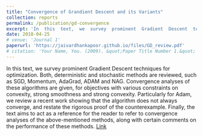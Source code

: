 ```yaml
---
title: "Convergence of Grandient Descent and its Variants"
collection: reports
permalink: /publication/gd-convergence
excerpt: 'In  this  text,  we  survey  prominent  Gradient  Descent  techniques  for optimization. Both, deterministic and stochastic methods are reviewed, such as SGD, Momentum, AdaGrad, ADAM and NAG. Convergence analyses of these algorithms are given, for objectives with various constraints on convexity, strong smoothness and strong convexity. Particularly for Adam, we review a recent work showing that the algorithm does not always converge, and restate the rigorous proof of the counterexample.  Finally, the text aims to act as a reference for the reader to refer to convergence analyses of the above-mentioned methods, along with certain comments on the performance of these methods.'
date: 2018-04-25
# venue: 'Journal 1'
paperurl: 'https://jaivardhankapoor.github.io/files/GD_review.pdf'
# citation: 'Your Name, You. (2009). &quot;Paper Title Number 1.&quot; <i>Journal 1</i>. 1(1).'
---
```

In  this  text,  we  survey  prominent  Gradient  Descent  techniques  for optimization. Both, deterministic and stochastic methods are reviewed, such as SGD, Momentum, AdaGrad, ADAM and NAG. Convergence analyses of these algorithms are given, for objectives with various constraints on convexity, strong smoothness and strong convexity. Particularly for Adam, we review a recent work showing that the algorithm does not always converge, and restate the rigorous proof of the counterexample.  Finally, the text aims to act as a reference for the reader to refer to convergence analyses of the above-mentioned methods, along with certain comments on the performance of these methods. [Link](https://jaivardhankapoor.github.io/files/GD_review.pdf)